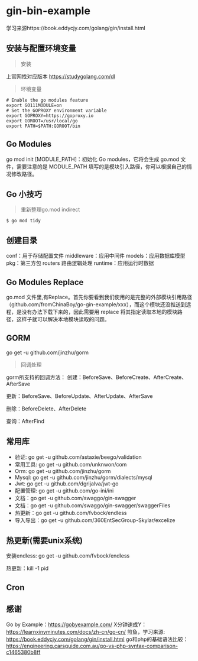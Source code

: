# gin-bin-example
学习来源https://book.eddycjy.com/golang/gin/install.html

## 安装与配置环境变量
> 安装

上官网找对应版本 https://studygolang.com/dl

> 环境变量

```
# Enable the go modules feature
export GO111MODULE=on
# Set the GOPROXY environment variable
export GOPROXY=https://goproxy.io
export GOROOT=/usr/local/go
export PATH=$PATH:GOROOT/bin
```

## Go Modules
go mod init [MODULE_PATH]：初始化 Go modules，它将会生成 go.mod 文件，需要注意的是 MODULE_PATH 填写的是模块引入路径，你可以根据自己的情况修改路径。

## Go 小技巧
> 重新整理go.mod indirect

```
$ go mod tidy
```
## 创建目录
conf：用于存储配置文件
middleware：应用中间件
models：应用数据库模型
pkg：第三方包
routers 路由逻辑处理
runtime：应用运行时数据

## Go Modules Replace
 go.mod 文件里,有Replace。首先你要看到我们使用的是完整的外部模块引用路径（github.com/fromChinaBoy/go-gin-example/xxx），而这个模块还没推送到远程，是没有办法下载下来的，因此需要用 replace 将其指定读取本地的模块路径，这样子就可以解决本地模块读取的问题。

## GORM
go get -u github.com/jinzhu/gorm

> 回调处理

gorm所支持的回调方法：
创建：BeforeSave、BeforeCreate、AfterCreate、AfterSave

更新：BeforeSave、BeforeUpdate、AfterUpdate、AfterSave

删除：BeforeDelete、AfterDelete

查询：AfterFind

## 常用库
- 验证: go get -u github.com/astaxie/beego/validation
- 常用工具: go get -u github.com/unknwon/com
- Orm: go get -u github.com/jinzhu/gorm
- Mysql: go get -u github.com/jinzhu/gorm/dialects/mysql
- Jwt: go get -u github.com/dgrijalva/jwt-go
- 配置管理: go get -u github.com/go-ini/ini
- 文档：go get -u github.com/swaggo/gin-swagger
- 文档：go get -u github.com/swaggo/gin-swagger/swaggerFiles
- 热更新：go get -u github.com/fvbock/endless
- 导入导出：go get -u github.com/360EntSecGroup-Skylar/excelize

## 热更新(需要unix系统)
安装endless: go get -u github.com/fvbock/endless

热更新：kill -1 pid

## Cron

## 感谢
Go by Example：https://gobyexample.com/
X分钟速成Y：https://learnxinyminutes.com/docs/zh-cn/go-cn/
煎鱼，学习来源: https://book.eddycjy.com/golang/gin/install.html
go和php的基础语法比较：https://engineering.carsguide.com.au/go-vs-php-syntax-comparison-c1465380b8ff